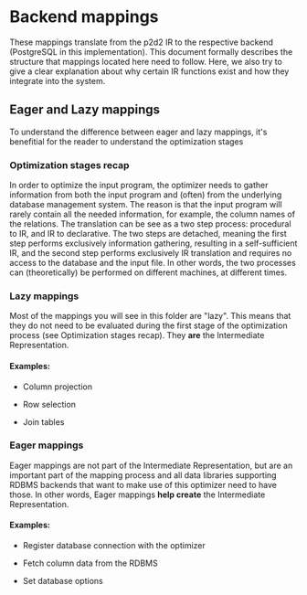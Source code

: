 # Backend mappings

These mappings translate from the p2d2 IR to the respective backend (PostgreSQL in this implementation). This document formally describes the structure that mappings located here need to follow. Here, we also try to give a clear explanation about why certain IR functions exist and how they integrate into the system.

## Eager and Lazy mappings

To understand the difference between eager and lazy mappings, it's benefitial for the reader to understand the optimization stages

### Optimization stages recap

In order to optimize the input program, the optimizer needs to gather information from both the input program and (often) from the underlying database management system. The reason is that the input program will rarely contain all the needed information, for example, the column names of the relations. The translation can be see as a two step process: procedural to IR, and IR to declarative. The two steps are detached, meaning the first step performs exclusively information gathering, resulting in a self-sufficient IR, and the second step performs exclusively IR translation and requires no access to the database and the input file. In other words, the two processes can (theoretically) be performed on different machines, at different times.

### Lazy mappings

Most of the mappings you will see in this folder are "lazy". This means that they do not need to be evaluated during the first stage of the optimization process (see Optimization stages recap). They __are__ the Intermediate Representation.

#### Examples:

- Column projection

- Row selection

- Join tables

### Eager mappings

Eager mappings are not part of the Intermediate Representation, but are an important part of the mapping process and all data libraries supporting RDBMS backends that want to make use of this optimizer need to have those. In other words, Eager mappings __help create__ the Intermediate Representation. 

#### Examples:

- Register database connection with the optimizer

- Fetch column data from the RDBMS

- Set database options
